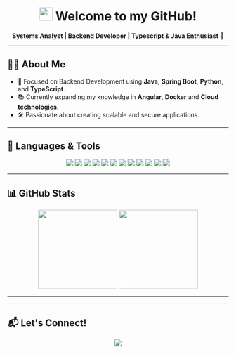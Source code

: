 <h1 align="center">
  <img src="https://emojis.slackmojis.com/emojis/images/1531849430/4246/blob-sunglasses.gif?1531849430" width="30"/>
  Welcome to my GitHub! 
</h1>

<p align="center">
  <b>Systems Analyst | Backend Developer | Typescript & Java Enthusiast 🚀</b>
</p>

---

## 👨‍💻 About Me

- 🎯 Focused on Backend Development using **Java**, **Spring Boot**, **Python**, and **TypeScript**.
- 📚 Currently expanding my knowledge in **Angular**, **Docker** and **Cloud technologies**.
- 🛠 Passionate about creating scalable and secure applications.

---

## 🚀 Languages & Tools

<p align="center">
  <img src="https://img.shields.io/badge/-TypeScript-05122A?style=flat&logo=typescript&logoColor=white" />
  <img src="https://img.shields.io/badge/-React-05122A?style=flat&logo=react" />
  <img src="https://img.shields.io/badge/-Java-05122A?style=flat&logo=java" />
  <img src="https://img.shields.io/badge/-Docker-05122A?style=flat&logo=docker" />
  <img src="https://img.shields.io/badge/-Git-05122A?style=flat&logo=git" />
  <img src="https://img.shields.io/badge/-PostgreSQL-05122A?style=flat&logo=postgresql" />
  <img src="https://img.shields.io/badge/-MySQL-05122A?style=flat&logo=mysql" />
  <img src="https://img.shields.io/badge/-Linux-05122A?style=flat&logo=linux" />
  <img src="https://img.shields.io/badge/-Firebase-05122A?style=flat&logo=firebase" />
  <img src="https://img.shields.io/badge/-OracleDB-05122A?style=flat&logo=oracle" />
  <img src="https://img.shields.io/badge/-Visual%20Studio%20Code-05122A?style=flat&logo=visual-studio-code" />
  <img src="https://img.shields.io/badge/-IntelliJ%20IDEA-05122A?style=flat&logo=jetbrains" />
</p>

---

## 📊 GitHub Stats

<p align="center">
  <img height="180em" src="https://github-readme-stats.vercel.app/api?username=thsilvar&show_icons=true&hide_border=true&count_private=true" />
  <img height="180em" src="https://github-readme-stats.vercel.app/api/top-langs/?username=thsilvar&layout=compact&hide_border=true&langs_count=8" />
</p>

---

---

## 📬 Let's Connect!

<p align="center">
  <a href="https://www.linkedin.com/in/thsilvar/">
    <img src="https://img.shields.io/badge/-LinkedIn-0077B5?style=for-the-badge&logo=linkedin&logoColor=white"/>
  </a>
</p>
